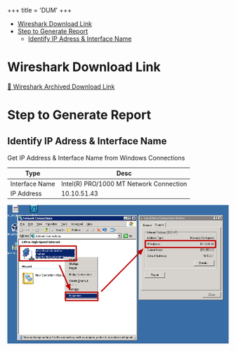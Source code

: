 
+++
title = 'DUM'
+++
- [Wireshark Download Link](#wireshark-download-link)
- [Step to Generate Report](#step-to-generate-report)
  - [Identify IP Adress \& Interface Name](#identify-ip-adress--interface-name)

# Wireshark Download Link

[:link: Wireshark Archived Download Link](https://2.na.dl.wireshark.org/win32/all-versions/)

# Step to Generate Report

## Identify IP Adress & Interface Name

Get IP Address & Interface Name from Windows Connections

| Type | Desc |
|---|---|
| Interface Name | Intel(R) PRO/1000 MT Network Connection |
| IP Address | 10.10.51.43 |

![MyBase64Image1](/assets/images/tcpdump-wireshark-win2003/01_Get_Interface_IP.png?raw=true)
